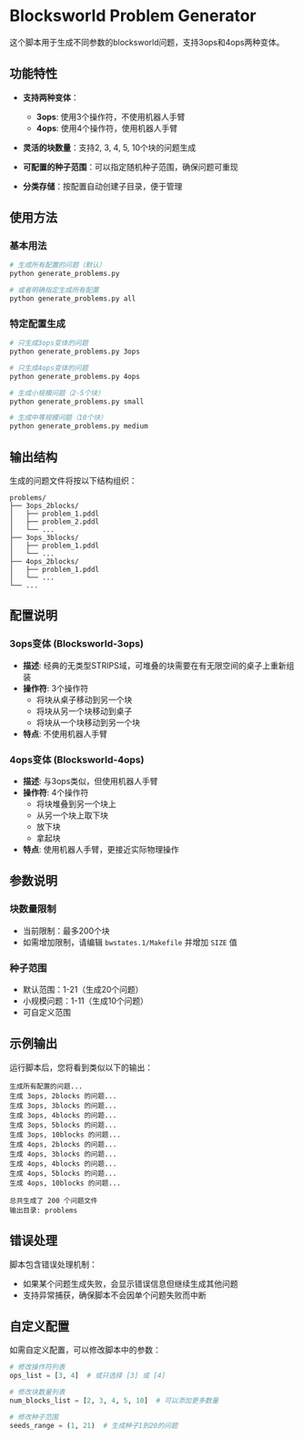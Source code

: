 # Blocksworld Problem Generator

这个脚本用于生成不同参数的blocksworld问题，支持3ops和4ops两种变体。

## 功能特性

- **支持两种变体**：
  - **3ops**: 使用3个操作符，不使用机器人手臂
  - **4ops**: 使用4个操作符，使用机器人手臂

- **灵活的块数量**：支持2, 3, 4, 5, 10个块的问题生成

- **可配置的种子范围**：可以指定随机种子范围，确保问题可重现

- **分类存储**：按配置自动创建子目录，便于管理

## 使用方法

### 基本用法

```bash
# 生成所有配置的问题（默认）
python generate_problems.py

# 或者明确指定生成所有配置
python generate_problems.py all
```

### 特定配置生成

```bash
# 只生成3ops变体的问题
python generate_problems.py 3ops

# 只生成4ops变体的问题
python generate_problems.py 4ops

# 生成小规模问题（2-5个块）
python generate_problems.py small

# 生成中等规模问题（10个块）
python generate_problems.py medium
```

## 输出结构

生成的问题文件将按以下结构组织：

```
problems/
├── 3ops_2blocks/
│   ├── problem_1.pddl
│   ├── problem_2.pddl
│   └── ...
├── 3ops_3blocks/
│   ├── problem_1.pddl
│   └── ...
├── 4ops_2blocks/
│   ├── problem_1.pddl
│   └── ...
└── ...
```

## 配置说明

### 3ops变体 (Blocksworld-3ops)
- **描述**: 经典的无类型STRIPS域，可堆叠的块需要在有无限空间的桌子上重新组装
- **操作符**: 3个操作符
  - 将块从桌子移动到另一个块
  - 将块从另一个块移动到桌子
  - 将块从一个块移动到另一个块
- **特点**: 不使用机器人手臂

### 4ops变体 (Blocksworld-4ops)
- **描述**: 与3ops类似，但使用机器人手臂
- **操作符**: 4个操作符
  - 将块堆叠到另一个块上
  - 从另一个块上取下块
  - 放下块
  - 拿起块
- **特点**: 使用机器人手臂，更接近实际物理操作

## 参数说明

### 块数量限制
- 当前限制：最多200个块
- 如需增加限制，请编辑 `bwstates.1/Makefile` 并增加 `SIZE` 值

### 种子范围
- 默认范围：1-21（生成20个问题）
- 小规模问题：1-11（生成10个问题）
- 可自定义范围

## 示例输出

运行脚本后，您将看到类似以下的输出：

```
生成所有配置的问题...
生成 3ops, 2blocks 的问题...
生成 3ops, 3blocks 的问题...
生成 3ops, 4blocks 的问题...
生成 3ops, 5blocks 的问题...
生成 3ops, 10blocks 的问题...
生成 4ops, 2blocks 的问题...
生成 4ops, 3blocks 的问题...
生成 4ops, 4blocks 的问题...
生成 4ops, 5blocks 的问题...
生成 4ops, 10blocks 的问题...

总共生成了 200 个问题文件
输出目录: problems
```

## 错误处理

脚本包含错误处理机制：
- 如果某个问题生成失败，会显示错误信息但继续生成其他问题
- 支持异常捕获，确保脚本不会因单个问题失败而中断

## 自定义配置

如需自定义配置，可以修改脚本中的参数：

```python
# 修改操作符列表
ops_list = [3, 4]  # 或只选择 [3] 或 [4]

# 修改块数量列表
num_blocks_list = [2, 3, 4, 5, 10]  # 可以添加更多数量

# 修改种子范围
seeds_range = (1, 21)  # 生成种子1到20的问题
```
